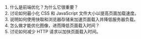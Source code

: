 

1. 什么是前端优化？为什么它很重要？
2. 讨论如何最小化 CSS 和 JavaScript 文件大小以提高页面加载速度。
3. 说明如何使用快取和浏览器存储来加速页面载入并降低服务器负载。
4. 怎么做才能优化图像，进而降低页面载入时间？
5. 讨论如何减少 HTTP 请求以加快页面载入时间。